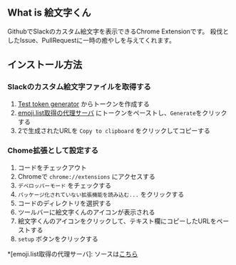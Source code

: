 
## What is 絵文字くん

GithubでSlackのカスタム絵文字を表示できるChrome Extensionです。
殺伐としたIssue、PullRequestに一時の癒やしを与えてくれます。

## インストール方法

### Slackのカスタム絵文字ファイルを取得する

1. [Test token generator](https://api.slack.com/docs/oauth-test-tokens) からトークンを作成する
2. [emoji.list取得の代理サーバ](https://vert-choucroute-30567.herokuapp.com/) にトークンをペーストし、`Generate`をクリックする
3. 2で生成されたURLを `Copy to clipboard` をクリックしてコピーする

### Chome拡張として設定する

1. コードをチェックアウト
2. Chromeで `chrome://extensions` にアクセスする
3. `デベロッパーモード` をチェックする
4. `パッケージ化されていない拡張機能を読み込む...` をクリックする
5. コードのディレクトリを選択する
6. ツールバーに絵文字くんのアイコンが表示される
7. 絵文字くんのアイコンをクリックして、テキスト欄にコピーしたURLをペーストする
8. `setup` ボタンをクリックする

*[emoji.list取得の代理サーバ]: ソースは[こちら](https://github.com/YUTA-FUJITA/emoji-server)
